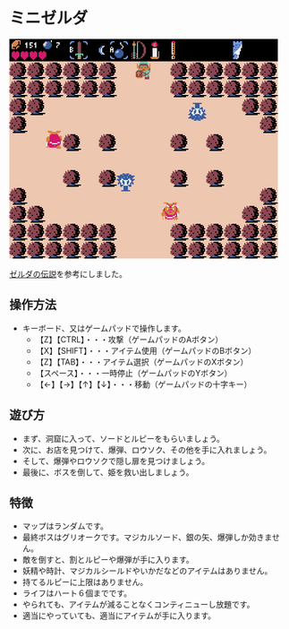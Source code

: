 
# ミニゼルダ

![zelda51](img/zelda51.gif)

[ゼルダの伝説](https://www.nintendo.co.jp/software/zelda1/)を参考にしました。

## 操作方法

* キーボード、又はゲームパッドで操作します。
  * 【Z】【CTRL】・・・攻撃（ゲームパッドのAボタン）
  * 【X】【SHIFT】・・・アイテム使用（ゲームパッドのBボタン）
  * 【Z】【TAB】・・・アイテム選択（ゲームパッドのXボタン）
  * 【スペース】・・・一時停止（ゲームパッドのYボタン）
  * 【←】【→】【↑】【↓】・・・移動（ゲームパッドの十字キー）

## 遊び方

* まず、洞窟に入って、ソードとルピーをもらいましょう。
* 次に、お店を見つけて、爆弾、ロウソク、その他を手に入れましょう。
* そして、爆弾やロウソクで隠し扉を見つけましょう。
* 最後に、ボスを倒して、姫を救い出しましょう。

## 特徴

* マップはランダムです。
* 最終ボスはグリオークです。マジカルソード、銀の矢、爆弾しか効きません。
* 敵を倒すと、割とルピーや爆弾が手に入ります。
* 妖精や時計、マジカルシールドやいかだなどのアイテムはありません。
* 持てるルピーに上限はありません。
* ライフはハート６個までです。
* やられても、アイテムが減ることなくコンティニューし放題です。
* 適当にやっていても、適当にアイテムが手に入ります。
